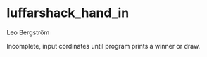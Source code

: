# luffarshack_hand_in
Leo Bergström

Incomplete, input cordinates until program prints a winner or draw.
